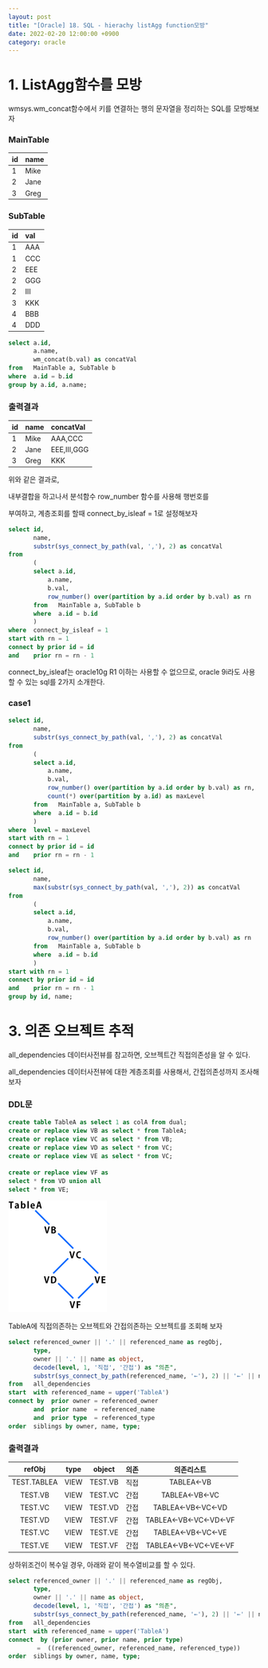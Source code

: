 ```yaml
---
layout: post
title: "[Oracle] 18. SQL - hierachy listAgg function모방"
date: 2022-02-20 12:00:00 +0900
category: oracle
---
```


# 1. ListAgg함수를 모방

wmsys.wm_concat함수에서 키를 연결하는 행의 문자열을 정리하는 SQL를 모방해보자

### MainTable

| id | name |
| :--- | :--- |
| 1 | Mike |
| 2 | Jane | 
| 3 | Greg |


### SubTable

| id | val |
| :--- | :--- |
| 1 | AAA |
| 1 | CCC |
| 2 | EEE |
| 2 | GGG |
| 2 | III |
| 3 | KKK |
| 4 | BBB |
| 4 | DDD |

```sql
select a.id,
       a.name,
       wm_concat(b.val) as concatVal
from   MainTable a, SubTable b
where  a.id = b.id
group by a.id, a.name;
```

### 출력결과

| id | name | concatVal |
| :--- | :--- | :--- |
| 1 | Mike | AAA,CCC |
| 2 | Jane | EEE,III,GGG |
| 3 | Greg | KKK |


위와 같은 결과로, 

내부결합을 하고나서 분석함수 row_number 함수를 사용해 행번호를 

부여하고, 계층조회를 할때 connect_by_isleaf = 1로 설정해보자

```sql
select id,
       name,
       substr(sys_connect_by_path(val, ','), 2) as concatVal
from   
       (
       select a.id,
           a.name,
           b.val,
           row_number() over(partition by a.id order by b.val) as rn
       from   MainTable a, SubTable b
       where  a.id = b.id
       )
where  connect_by_isleaf = 1
start with rn = 1
connect by prior id = id
and    prior rn = rn - 1
```


connect_by_isleaf는 oracle10g R1 이하는 사용할 수 없으므로, oracle 9i라도 사용할 수 있는 sql를 2가지 소개한다.

### case1

```sql
select id,
       name,
       substr(sys_connect_by_path(val, ','), 2) as concatVal
from   
       (
       select a.id,
           a.name,
           b.val,
           row_number() over(partition by a.id order by b.val) as rn,
           count(*) over(partition by a.id) as maxLevel
       from   MainTable a, SubTable b
       where  a.id = b.id
       )
where  level = maxLevel
start with rn = 1
connect by prior id = id
and    prior rn = rn - 1
```

```sql
select id,
       name,
       max(substr(sys_connect_by_path(val, ','), 2)) as concatVal
from   
       (
       select a.id,
           a.name,
           b.val,
           row_number() over(partition by a.id order by b.val) as rn
       from   MainTable a, SubTable b
       where  a.id = b.id
       )
start with rn = 1
connect by prior id = id
and    prior rn = rn - 1
group by id, name;
```

# 3. 의존 오브젝트 추적

all_dependencies 데이터사전뷰를 참고하면, 오브젝트간 직접의존성을 알 수 있다.

all_dependencies 데이터사전뷰에 대한 계층조회를 사용해서, 간접의존성까지 조사해보자

### DDL문

```sql
create table TableA as select 1 as colA from dual;
create or replace view VB as select * from TableA;
create or replace view VC as select * from VB;
create or replace view VD as select * from VC;
create or replace view VE as select * from VC;

create or replace view VF as 
select * from VD union all
select * from VE;
```

![alt text](/public/img/sql_01.gif)

TableA에 직접의존하는 오브젝트와 간접의존하는 오브젝트를 조회해 보자

```sql
select referenced_owner || '.' || referenced_name as regObj,
       type,
       owner || '.' || name as object,
       decode(level, 1, '직접', '간접') as "의존",
       substr(sys_connect_by_path(referenced_name, '←'), 2) || '←' || name as "의존리스트"
from   all_dependencies
start  with referenced_name = upper('TableA')
connect by  prior owner = referenced_owner
       and  prior name  = referenced_name
       and  prior type  = referenced_type
order  siblings by owner, name, type;
```

### 출력결과

| refObj | type | object | 의존 | 의존리스트 |
| :---: | :---: | :---: | :---: | :---: |
| TEST.TABLEA | VIEW | TEST.VB | 직접 | TABLEA←VB |
| TEST.VB | VIEW | TEST.VC | 간접 | TABLEA←VB←VC |
| TEST.VC | VIEW | TEST.VD | 간접 | TABLEA←VB←VC←VD |
| TEST.VD | VIEW | TEST.VF | 간접 | TABLEA←VB←VC←VD←VF |
| TEST.VC | VIEW | TEST.VE | 간접 | TABLEA←VB←VC←VE |
| TEST.VE | VIEW | TEST.VF | 간접 | TABLEA←VB←VC←VE←VF |

상하위조건이 복수일 경우, 아래와 같이 복수열비교를 할 수 있다.

```sql
select referenced_owner || '.' || referenced_name as regObj,
       type,
       owner || '.' || name as object,
       decode(level, 1, '직접', '간접') as "의존",
       substr(sys_connect_by_path(referenced_name, '←'), 2) || '←' || name as "의존리스트"
from   all_dependencies
start  with referenced_name = upper('TableA')
connect  by (prior owner, prior name, prior type) 
        =  ((referenced_owner, referenced_name, referenced_type))
order  siblings by owner, name, type;
```